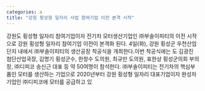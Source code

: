 ```yaml
---
categories: a
title: "강원 횡성형 일자리 사업 참여기업 이전 본격 시작"
---
```

강원도 횡성형 일자리 참여기업이자 전기차 모터생산기업인 ㈜부솔이피티의 이전 시작으로 강원 횡성형 일자리 참여기업 이전이 본격화 된다. 4일(화), 강원 횡성군 우천산업단지 내에서 ㈜부솔이피티의 생산공장 착공식을 개최한다.이번 착공식에는 도 김광진 첨단산업국장, 김명기 횡성군수, 한창수 도의원, 최규만 도의원, 표한상 횡성군의회 부의장, ㈜디피코 송신근 대표 등 약 50여명이 참석한다. ㈜부솔이피티는 전기차의 핵심부품인 모터를 생산하는 기업으로 2020년부터 강원 횡성형 일자리 대표기업이자 완성차 기업인 ㈜디피코에 모터를 공급하고 있
